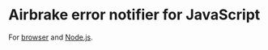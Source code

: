 # Airbrake error notifier for JavaScript

For [browser](packages/airbrake-js) and [Node.js](packages/node).
